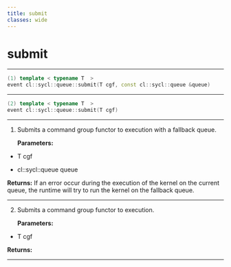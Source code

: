 ```yaml
---
title: submit
classes: wide
---
```

# submit

---

```cpp
(1) template < typename T  >
event cl::sycl::queue::submit(T cgf, const cl::sycl::queue &queue)
```

---

```cpp
(2) template < typename T  >
event cl::sycl::queue::submit(T cgf)
```

---

1. Submits a command group functor to execution with a fallback queue. 

   **Parameters:**

  * T cgf

   

  * cl::sycl::queue queue

   

   **Returns:** If an error occur during the execution of the kernel on the current queue, the runtime will try to run the kernel on the fallback queue.

---

2. Submits a command group functor to execution. 

   **Parameters:**

  * T cgf

   

   **Returns:** 

---

